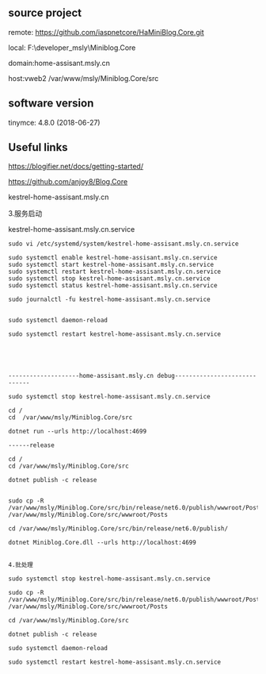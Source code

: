 
## source project

remote: https://github.com/iaspnetcore/HaMiniBlog.Core.git

local:  F:\developer_msly\Miniblog.Core

domain:home-assisant.msly.cn

host:vweb2 /var/www/msly/Miniblog.Core/src

## software version

tinymce: 4.8.0 (2018-06-27)


## Useful links

https://blogifier.net/docs/getting-started/

https://github.com/anjoy8/Blog.Core

kestrel-home-assisant.msly.cn

3.服务启动

kestrel-home-assisant.msly.cn.service

~~~
sudo vi /etc/systemd/system/kestrel-home-assisant.msly.cn.service

sudo systemctl enable kestrel-home-assisant.msly.cn.service
sudo systemctl start kestrel-home-assisant.msly.cn.service
sudo systemctl restart kestrel-home-assisant.msly.cn.service
sudo systemctl stop kestrel-home-assisant.msly.cn.service
sudo systemctl status kestrel-home-assisant.msly.cn.service

sudo journalctl -fu kestrel-home-assisant.msly.cn.service


sudo systemctl daemon-reload 

sudo systemctl restart kestrel-home-assisant.msly.cn.service





--------------------home-assisant.msly.cn debug-----------------------------

sudo systemctl stop kestrel-home-assisant.msly.cn.service

cd /
cd  /var/www/msly/Miniblog.Core/src

dotnet run --urls http://localhost:4699

------release

cd /
cd /var/www/msly/Miniblog.Core/src

dotnet publish -c release


sudo cp -R /var/www/msly/Miniblog.Core/src/bin/release/net6.0/publish/wwwroot/Posts/* /var/www/msly/Miniblog.Core/src/wwwroot/Posts

cd /var/www/msly/Miniblog.Core/src/bin/release/net6.0/publish/

dotnet Miniblog.Core.dll --urls http://localhost:4699


4.批处理

sudo systemctl stop kestrel-home-assisant.msly.cn.service

sudo cp -R /var/www/msly/Miniblog.Core/src/bin/release/net6.0/publish/wwwroot/Posts/* /var/www/msly/Miniblog.Core/src/wwwroot/Posts

cd /var/www/msly/Miniblog.Core/src

dotnet publish -c release

sudo systemctl daemon-reload 

sudo systemctl restart kestrel-home-assisant.msly.cn.service

~~~